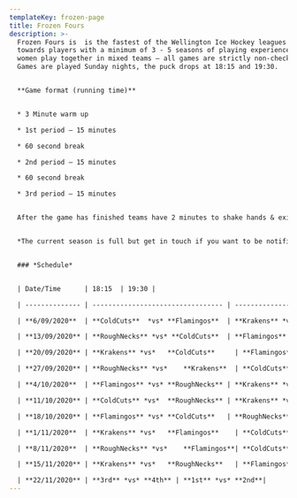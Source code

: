 ```yaml
---
templateKey: frozen-page
title: Frozen Fours
description: >-
  Frozen Fours is  is the fastest of the Wellington Ice Hockey leagues geared
  towards players with a minimum of 3 - 5 seasons of playing experience. Men and
  women play together in mixed teams – all games are strictly non-checking.
  Games are played Sunday nights, the puck drops at 18:15 and 19:30.


  **Game format (running time)**


  * 3 Minute warm up

  * 1st period – 15 minutes

  * 60 second break

  * 2nd period – 15 minutes

  * 60 second break

  * 3rd period – 15 minutes


  After the game has finished teams have 2 minutes to shake hands & exit the ice so it can be groomed for the next game


  *The current season is full but get in touch if you want to be notified regarding future seasons as the league continues to grow and every season we welcome new players!*


  ### *Schedule*


  | Date/Time      | 18:15  | 19:30 |

  | -------------- | --------------------------------- | ------------------------- | ----- |

  | **6/09/2020**  | **ColdCuts**  *vs* **Flamingos**  | **Krakens** *vs.* **RoughNecks**   |

  | **13/09/2020** | **RoughNecks** *vs* **ColdCuts**  | **Flamingos** *vs.* **Krakens**       |

  | **20/09/2020** | **Krakens** *vs*	**ColdCuts**     | **Flamingos** *vs.*	**RoughNecks**       |

  | **27/09/2020** | **RoughNecks** *vs*	**Krakens**  | **ColdCuts** *vs.*	**Flamingos**       |

  | **4/10/2020**  | **Flamingos** *vs*	**RoughNecks** | **Krakens** *vs.*	**ColdCuts**       |

  | **11/10/2020** | **ColdCuts** *vs*	**RoughNecks** | **Krakens** *vs.*	**Flamingos**       |

  | **18/10/2020** | **Flamingos** *vs*	**ColdCuts**   | **RoughNecks** *vs.*	**Krakens**       |

  | **1/11/2020**  | **Krakens** *vs*	**Flamingos**    | **ColdCuts** *vs.*	**RoughNecks**       |

  | **8/11/2020**  | **RoughNecks** *vs*	**Flamingos**| **ColdCuts** *vs.*	**Krakens**       |

  | **15/11/2020** | **Krakens** *vs*	**RoughNecks**   | **Flamingos** *vs.*	**ColdCuts**   |

  | **22/11/2020** | **3rd** *vs* **4th** | **1st** *vs* **2nd**|
---
```

